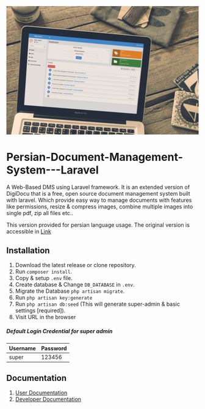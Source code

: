 ![image](public/docs/.gitbook/assets/digidocu_mokup.jpg)
# Persian-Document-Management-System---Laravel
A Web-Based DMS using Laravel framework. It is an extended version of DigiDocu that is a free, open source document management system built with laravel. Which provide easy way to manage documents with features like permissions, resize &amp; compress images, combine multiple images into single pdf, zip all files etc..

This version provided for persian language usage. The original version is accessible in [Link](https://github.com/harish81/digidocu)

## Installation
1. Download the latest release or clone repository.
2. Run `composer install`.
3. Copy & setup `.env` file.
4. Create database & Change `DB_DATABASE` in `.env`.
5. Migrate the Database `php artisan migrate`.
6. Run `php artisan key:generate`
7. Run `php artisan db:seed` (This will generate super-admin & basic settings [required]).
8. Visit URL in the browser

##### Default Login Credential for super admin
| Username | Password |
|----------|----------|
| super    | 123456   |

## Documentation
1. [User Documentation](https://nandoliyaharish.gitbook.io/digidocu/user)
2. [Developer Documentation](https://nandoliyaharish.gitbook.io/digidocu/dev)
